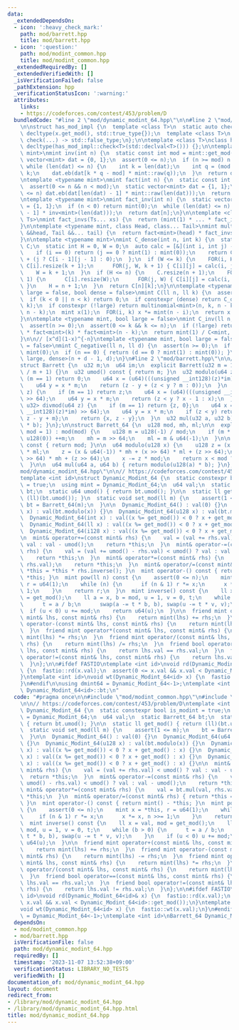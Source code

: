 ```yaml
---
data:
  _extendedDependsOn:
  - icon: ':heavy_check_mark:'
    path: mod/barrett.hpp
    title: mod/barrett.hpp
  - icon: ':question:'
    path: mod/modint_common.hpp
    title: mod/modint_common.hpp
  _extendedRequiredBy: []
  _extendedVerifiedWith: []
  _isVerificationFailed: false
  _pathExtension: hpp
  _verificationStatusIcon: ':warning:'
  attributes:
    links:
    - https://codeforces.com/contest/453/problem/D
  bundledCode: "#line 2 \"mod/dynamic_modint_64.hpp\"\n\n#line 2 \"mod/modint_common.hpp\"\
    \n\nstruct has_mod_impl {\n  template <class T>\n  static auto check(T &&x) ->\
    \ decltype(x.get_mod(), std::true_type{});\n  template <class T>\n  static auto\
    \ check(...) -> std::false_type;\n};\n\ntemplate <class T>\nclass has_mod : public\
    \ decltype(has_mod_impl::check<T>(std::declval<T>())) {};\n\ntemplate <typename\
    \ mint>\nmint inv(int n) {\n  static const int mod = mint::get_mod();\n  static\
    \ vector<mint> dat = {0, 1};\n  assert(0 <= n);\n  if (n >= mod) n %= mod;\n \
    \ while (len(dat) <= n) {\n    int k = len(dat);\n    int q = (mod + k - 1) /\
    \ k;\n    dat.eb(dat[k * q - mod] * mint::raw(q));\n  }\n  return dat[n];\n}\n\
    \ntemplate <typename mint>\nmint fact(int n) {\n  static const int mod = mint::get_mod();\n\
    \  assert(0 <= n && n < mod);\n  static vector<mint> dat = {1, 1};\n  while (len(dat)\
    \ <= n) dat.eb(dat[len(dat) - 1] * mint::raw(len(dat)));\n  return dat[n];\n}\n\
    \ntemplate <typename mint>\nmint fact_inv(int n) {\n  static vector<mint> dat\
    \ = {1, 1};\n  if (n < 0) return mint(0);\n  while (len(dat) <= n) dat.eb(dat[len(dat)\
    \ - 1] * inv<mint>(len(dat)));\n  return dat[n];\n}\n\ntemplate <class mint, class...\
    \ Ts>\nmint fact_invs(Ts... xs) {\n  return (mint(1) * ... * fact_inv<mint>(xs));\n\
    }\n\ntemplate <typename mint, class Head, class... Tail>\nmint multinomial(Head\
    \ &&head, Tail &&... tail) {\n  return fact<mint>(head) * fact_invs<mint>(std::forward<Tail>(tail)...);\n\
    }\n\ntemplate <typename mint>\nmint C_dense(int n, int k) {\n  static vvc<mint>\
    \ C;\n  static int H = 0, W = 0;\n  auto calc = [&](int i, int j) -> mint {\n\
    \    if (i == 0) return (j == 0 ? mint(1) : mint(0));\n    return C[i - 1][j]\
    \ + (j ? C[i - 1][j - 1] : 0);\n  };\n  if (W <= k) {\n    FOR(i, H) {\n     \
    \ C[i].resize(k + 1);\n      FOR(j, W, k + 1) { C[i][j] = calc(i, j); }\n    }\n\
    \    W = k + 1;\n  }\n  if (H <= n) {\n    C.resize(n + 1);\n    FOR(i, H, n +\
    \ 1) {\n      C[i].resize(W);\n      FOR(j, W) { C[i][j] = calc(i, j); }\n   \
    \ }\n    H = n + 1;\n  }\n  return C[n][k];\n}\n\ntemplate <typename mint, bool\
    \ large = false, bool dense = false>\nmint C(ll n, ll k) {\n  assert(n >= 0);\n\
    \  if (k < 0 || n < k) return 0;\n  if constexpr (dense) return C_dense<mint>(n,\
    \ k);\n  if constexpr (!large) return multinomial<mint>(n, k, n - k);\n  k = min(k,\
    \ n - k);\n  mint x(1);\n  FOR(i, k) x *= mint(n - i);\n  return x * fact_inv<mint>(k);\n\
    }\n\ntemplate <typename mint, bool large = false>\nmint C_inv(ll n, ll k) {\n\
    \  assert(n >= 0);\n  assert(0 <= k && k <= n);\n  if (!large) return fact_inv<mint>(n)\
    \ * fact<mint>(k) * fact<mint>(n - k);\n  return mint(1) / C<mint, 1>(n, k);\n\
    }\n\n// [x^d](1-x)^{-n}\ntemplate <typename mint, bool large = false, bool dense\
    \ = false>\nmint C_negative(ll n, ll d) {\n  assert(n >= 0);\n  if (d < 0) return\
    \ mint(0);\n  if (n == 0) { return (d == 0 ? mint(1) : mint(0)); }\n  return C<mint,\
    \ large, dense>(n + d - 1, d);\n}\n#line 2 \"mod/barrett.hpp\"\n\n// https://github.com/atcoder/ac-library/blob/master/atcoder/internal_math.hpp\n\
    struct Barrett {\n  u32 m;\n  u64 im;\n  explicit Barrett(u32 m = 1) : m(m), im(u64(-1)\
    \ / m + 1) {}\n  u32 umod() const { return m; }\n  u32 modulo(u64 z) {\n    if\
    \ (m == 1) return 0;\n    u64 x = (u64)(((unsigned __int128)(z)*im) >> 64);\n\
    \    u64 y = x * m;\n    return (z - y + (z < y ? m : 0));\n  }\n  u64 floor(u64\
    \ z) {\n    if (m == 1) return z;\n    u64 x = (u64)(((unsigned __int128)(z)*im)\
    \ >> 64);\n    u64 y = x * m;\n    return (z < y ? x - 1 : x);\n  }\n  pair<u64,\
    \ u32> divmod(u64 z) {\n    if (m == 1) return {z, 0};\n    u64 x = (u64)(((unsigned\
    \ __int128)(z)*im) >> 64);\n    u64 y = x * m;\n    if (z < y) return {x - 1,\
    \ z - y + m};\n    return {x, z - y};\n  }\n  u32 mul(u32 a, u32 b) { return modulo(u64(a)\
    \ * b); }\n};\n\nstruct Barrett_64 {\n  u128 mod, mh, ml;\n\n  explicit Barrett_64(u64\
    \ mod = 1) : mod(mod) {\n    u128 m = u128(-1) / mod;\n    if (m * mod + mod ==\
    \ u128(0)) ++m;\n    mh = m >> 64;\n    ml = m & u64(-1);\n  }\n\n  u64 umod()\
    \ const { return mod; }\n\n  u64 modulo(u128 x) {\n    u128 z = (x & u64(-1))\
    \ * ml;\n    z = (x & u64(-1)) * mh + (x >> 64) * ml + (z >> 64);\n    z = (x\
    \ >> 64) * mh + (z >> 64);\n    x -= z * mod;\n    return x < mod ? x : x - mod;\n\
    \  }\n\n  u64 mul(u64 a, u64 b) { return modulo(u128(a) * b); }\n};\n#line 5 \"\
    mod/dynamic_modint_64.hpp\"\n\n// https://codeforces.com/contest/453/problem/D\n\
    template <int id>\nstruct Dynamic_Modint_64 {\n  static constexpr bool is_modint\
    \ = true;\n  using mint = Dynamic_Modint_64;\n  u64 val;\n  static Barrett_64\
    \ bt;\n  static u64 umod() { return bt.umod(); }\n\n  static ll get_mod() { return\
    \ (ll)(bt.umod()); }\n  static void set_mod(ll m) {\n    assert(1 <= m);\n   \
    \ bt = Barrett_64(m);\n  }\n\n  Dynamic_Modint_64() : val(0) {}\n  Dynamic_Modint_64(u64\
    \ x) : val(bt.modulo(x)) {}\n  Dynamic_Modint_64(u128 x) : val(bt.modulo(x)) {}\n\
    \  Dynamic_Modint_64(int x) : val((x %= get_mod()) < 0 ? x + get_mod() : x) {}\n\
    \  Dynamic_Modint_64(ll x) : val((x %= get_mod()) < 0 ? x + get_mod() : x) {}\n\
    \  Dynamic_Modint_64(i128 x) : val((x %= get_mod()) < 0 ? x + get_mod() : x) {}\n\
    \n  mint& operator+=(const mint& rhs) {\n    val = (val += rhs.val) < umod() ?\
    \ val : val - umod();\n    return *this;\n  }\n  mint& operator-=(const mint&\
    \ rhs) {\n    val = (val += umod() - rhs.val) < umod() ? val : val - umod();\n\
    \    return *this;\n  }\n  mint& operator*=(const mint& rhs) {\n    val = bt.mul(val,\
    \ rhs.val);\n    return *this;\n  }\n  mint& operator/=(const mint& rhs) { return\
    \ *this = *this * rhs.inverse(); }\n  mint operator-() const { return mint() -\
    \ *this; }\n  mint pow(ll n) const {\n    assert(0 <= n);\n    mint x = *this,\
    \ r = u64(1);\n    while (n) {\n      if (n & 1) r *= x;\n      x *= x, n >>=\
    \ 1;\n    }\n    return r;\n  }\n  mint inverse() const {\n    ll x = val, mod\
    \ = get_mod();\n    ll a = x, b = mod, u = 1, v = 0, t;\n    while (b > 0) {\n\
    \      t = a / b;\n      swap(a -= t * b, b), swap(u -= t * v, v);\n    }\n  \
    \  if (u < 0) u += mod;\n    return u64(u);\n  }\n\n  friend mint operator+(const\
    \ mint& lhs, const mint& rhs) {\n    return mint(lhs) += rhs;\n  }\n  friend mint\
    \ operator-(const mint& lhs, const mint& rhs) {\n    return mint(lhs) -= rhs;\n\
    \  }\n  friend mint operator*(const mint& lhs, const mint& rhs) {\n    return\
    \ mint(lhs) *= rhs;\n  }\n  friend mint operator/(const mint& lhs, const mint&\
    \ rhs) {\n    return mint(lhs) /= rhs;\n  }\n  friend bool operator==(const mint&\
    \ lhs, const mint& rhs) {\n    return lhs.val == rhs.val;\n  }\n  friend bool\
    \ operator!=(const mint& lhs, const mint& rhs) {\n    return lhs.val != rhs.val;\n\
    \  }\n};\n\n#ifdef FASTIO\ntemplate <int id>\nvoid rd(Dynamic_Modint_64<id>& x)\
    \ {\n  fastio::rd(x.val);\n  assert(0 <= x.val && x.val < Dynamic_Modint_64<id>::get_mod());\n\
    }\ntemplate <int id>\nvoid wt(Dynamic_Modint_64<id> x) {\n  fastio::wt(x.val);\n\
    }\n#endif\n\nusing dmint64 = Dynamic_Modint_64<-1>;\ntemplate <int id>\nBarrett_64\
    \ Dynamic_Modint_64<id>::bt;\n"
  code: "#pragma once\n\n#include \"mod/modint_common.hpp\"\n#include \"mod/barrett.hpp\"\
    \n\n// https://codeforces.com/contest/453/problem/D\ntemplate <int id>\nstruct\
    \ Dynamic_Modint_64 {\n  static constexpr bool is_modint = true;\n  using mint\
    \ = Dynamic_Modint_64;\n  u64 val;\n  static Barrett_64 bt;\n  static u64 umod()\
    \ { return bt.umod(); }\n\n  static ll get_mod() { return (ll)(bt.umod()); }\n\
    \  static void set_mod(ll m) {\n    assert(1 <= m);\n    bt = Barrett_64(m);\n\
    \  }\n\n  Dynamic_Modint_64() : val(0) {}\n  Dynamic_Modint_64(u64 x) : val(bt.modulo(x))\
    \ {}\n  Dynamic_Modint_64(u128 x) : val(bt.modulo(x)) {}\n  Dynamic_Modint_64(int\
    \ x) : val((x %= get_mod()) < 0 ? x + get_mod() : x) {}\n  Dynamic_Modint_64(ll\
    \ x) : val((x %= get_mod()) < 0 ? x + get_mod() : x) {}\n  Dynamic_Modint_64(i128\
    \ x) : val((x %= get_mod()) < 0 ? x + get_mod() : x) {}\n\n  mint& operator+=(const\
    \ mint& rhs) {\n    val = (val += rhs.val) < umod() ? val : val - umod();\n  \
    \  return *this;\n  }\n  mint& operator-=(const mint& rhs) {\n    val = (val +=\
    \ umod() - rhs.val) < umod() ? val : val - umod();\n    return *this;\n  }\n \
    \ mint& operator*=(const mint& rhs) {\n    val = bt.mul(val, rhs.val);\n    return\
    \ *this;\n  }\n  mint& operator/=(const mint& rhs) { return *this = *this * rhs.inverse();\
    \ }\n  mint operator-() const { return mint() - *this; }\n  mint pow(ll n) const\
    \ {\n    assert(0 <= n);\n    mint x = *this, r = u64(1);\n    while (n) {\n \
    \     if (n & 1) r *= x;\n      x *= x, n >>= 1;\n    }\n    return r;\n  }\n\
    \  mint inverse() const {\n    ll x = val, mod = get_mod();\n    ll a = x, b =\
    \ mod, u = 1, v = 0, t;\n    while (b > 0) {\n      t = a / b;\n      swap(a -=\
    \ t * b, b), swap(u -= t * v, v);\n    }\n    if (u < 0) u += mod;\n    return\
    \ u64(u);\n  }\n\n  friend mint operator+(const mint& lhs, const mint& rhs) {\n\
    \    return mint(lhs) += rhs;\n  }\n  friend mint operator-(const mint& lhs, const\
    \ mint& rhs) {\n    return mint(lhs) -= rhs;\n  }\n  friend mint operator*(const\
    \ mint& lhs, const mint& rhs) {\n    return mint(lhs) *= rhs;\n  }\n  friend mint\
    \ operator/(const mint& lhs, const mint& rhs) {\n    return mint(lhs) /= rhs;\n\
    \  }\n  friend bool operator==(const mint& lhs, const mint& rhs) {\n    return\
    \ lhs.val == rhs.val;\n  }\n  friend bool operator!=(const mint& lhs, const mint&\
    \ rhs) {\n    return lhs.val != rhs.val;\n  }\n};\n\n#ifdef FASTIO\ntemplate <int\
    \ id>\nvoid rd(Dynamic_Modint_64<id>& x) {\n  fastio::rd(x.val);\n  assert(0 <=\
    \ x.val && x.val < Dynamic_Modint_64<id>::get_mod());\n}\ntemplate <int id>\n\
    void wt(Dynamic_Modint_64<id> x) {\n  fastio::wt(x.val);\n}\n#endif\n\nusing dmint64\
    \ = Dynamic_Modint_64<-1>;\ntemplate <int id>\nBarrett_64 Dynamic_Modint_64<id>::bt;\n"
  dependsOn:
  - mod/modint_common.hpp
  - mod/barrett.hpp
  isVerificationFile: false
  path: mod/dynamic_modint_64.hpp
  requiredBy: []
  timestamp: '2023-11-07 13:52:38+09:00'
  verificationStatus: LIBRARY_NO_TESTS
  verifiedWith: []
documentation_of: mod/dynamic_modint_64.hpp
layout: document
redirect_from:
- /library/mod/dynamic_modint_64.hpp
- /library/mod/dynamic_modint_64.hpp.html
title: mod/dynamic_modint_64.hpp
---
```

